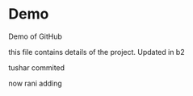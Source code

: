 # Demo
Demo of GitHub


this file contains details of the project.
Updated in b2

tushar commited 

now rani adding 


